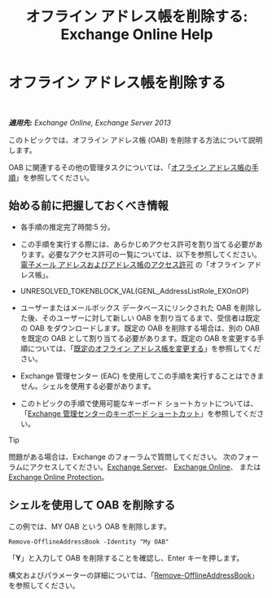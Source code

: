 ﻿---
title: 'オフライン アドレス帳を削除する: Exchange Online Help'
TOCTitle: オフライン アドレス帳を削除する
ms:assetid: d69f1e8a-b3cb-4739-90cd-85ea450d06f3
ms:mtpsurl: https://technet.microsoft.com/ja-jp/library/Bb124744(v=EXCHG.150)
ms:contentKeyID: 49896500
ms.date: 05/22/2018
mtps_version: v=EXCHG.150
ms.translationtype: HT
---

# オフライン アドレス帳を削除する

 

_**適用先:** Exchange Online, Exchange Server 2013_

このトピックでは、オフライン アドレス帳 (OAB) を削除する方法について説明します。

OAB に関連するその他の管理タスクについては、「[オフライン アドレス帳の手順](offline-address-book-procedures-exchange-2013-help.md)」を参照してください。

## 始める前に把握しておくべき情報

  - 各手順の推定完了時間:5 分。

  - この手順を実行する際には、あらかじめアクセス許可を割り当てる必要があります。必要なアクセス許可の一覧については、以下を参照してください。[電子メール アドレスおよびアドレス帳のアクセス許可](email-address-and-address-book-permissions-exchange-2013-help.md) の「オフライン アドレス帳」。

  - UNRESOLVED\_TOKENBLOCK\_VAL(GENL\_AddressListRole\_EXOnOP)

  - ユーザーまたはメールボックス データベースにリンクされた OAB を削除した後、そのユーザーに対して新しい OAB を割り当てるまで、受信者は既定の OAB をダウンロードします。既定の OAB を削除する場合は、別の OAB を既定の OAB として割り当てる必要があります。既定の OAB を変更する手順については、「[既定のオフライン アドレス帳を変更する](change-the-default-offline-address-book-exchange-2013-help.md)」を参照してください。

  - Exchange 管理センター (EAC) を使用してこの手順を実行することはできません。シェルを使用する必要があります。

  - このトピックの手順で使用可能なキーボード ショートカットについては、「[Exchange 管理センターのキーボード ショートカット](keyboard-shortcuts-in-the-exchange-admin-center-exchange-online-protection-help.md)」を参照してください。


> [!TIP]
> 問題がある場合は、Exchange のフォーラムで質問してください。 次のフォーラムにアクセスしてください。<A href="https://go.microsoft.com/fwlink/p/?linkid=60612">Exchange Server</A>、 <A href="https://go.microsoft.com/fwlink/p/?linkid=267542">Exchange Online</A>、 または <A href="https://go.microsoft.com/fwlink/p/?linkid=285351">Exchange Online Protection</A>。



## シェルを使用して OAB を削除する

この例では、MY OAB という OAB を削除します。

    Remove-OfflineAddressBook -Identity "My OAB"

「**Y**」と入力して OAB を削除することを確認し、Enter キーを押します。

構文およびパラメーターの詳細については、「[Remove-OfflineAddressBook](https://technet.microsoft.com/ja-jp/library/bb123594\(v=exchg.150\))」を参照してください。

